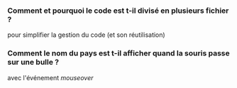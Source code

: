 ### Comment et pourquoi le code est t-il divisé en plusieurs fichier ?

pour simplifier la gestion du code (et son réutilisation)

### Comment le nom du pays est t-il afficher quand la souris passe sur une bulle ?

avec l'événement *mouseover*